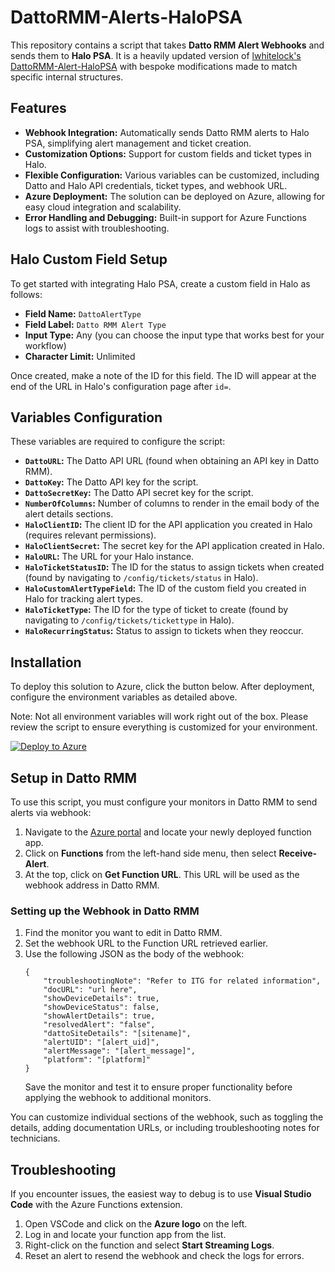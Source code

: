 
<h1>DattoRMM-Alerts-HaloPSA</h1>

<p>This repository contains a script that takes <strong>Datto RMM Alert Webhooks</strong> and sends them to <strong>Halo PSA</strong>. It is a heavily updated version of <a href="https://github.com/lwhitelock/DattoRMM-Alert-HaloPSA">lwhitelock's DattoRMM-Alert-HaloPSA</a> with bespoke modifications made to match specific internal structures.</p>

<h2>Features</h2>

<ul>
<li><strong>Webhook Integration:</strong> Automatically sends Datto RMM alerts to Halo PSA, simplifying alert management and ticket creation.</li>
<li><strong>Customization Options:</strong> Support for custom fields and ticket types in Halo.</li>
<li><strong>Flexible Configuration:</strong> Various variables can be customized, including Datto and Halo API credentials, ticket types, and webhook URL.</li>
<li><strong>Azure Deployment:</strong> The solution can be deployed on Azure, allowing for easy cloud integration and scalability.</li>
<li><strong>Error Handling and Debugging:</strong> Built-in support for Azure Functions logs to assist with troubleshooting.</li>
</ul>

<h2>Halo Custom Field Setup</h2>

<p>To get started with integrating Halo PSA, create a custom field in Halo as follows:</p>

<ul>
<li><strong>Field Name:</strong> <code>DattoAlertType</code></li>
<li><strong>Field Label:</strong> <code>Datto RMM Alert Type</code></li>
<li><strong>Input Type:</strong> Any (you can choose the input type that works best for your workflow)</li>
<li><strong>Character Limit:</strong> Unlimited</li>
</ul>

<p>Once created, make a note of the ID for this field. The ID will appear at the end of the URL in Halo's configuration page after <code>id=</code>.</p>

<h2>Variables Configuration</h2>

<p>These variables are required to configure the script:</p>

<ul>
<li><strong><code>DattoURL</code>:</strong> The Datto API URL (found when obtaining an API key in Datto RMM).</li>
<li><strong><code>DattoKey</code>:</strong> The Datto API key for the script.</li>
<li><strong><code>DattoSecretKey</code>:</strong> The Datto API secret key for the script.</li>
<li><strong><code>NumberOfColumns</code>:</strong> Number of columns to render in the email body of the alert details sections.</li>
<li><strong><code>HaloClientID</code>:</strong> The client ID for the API application you created in Halo (requires relevant permissions).</li>
<li><strong><code>HaloClientSecret</code>:</strong> The secret key for the API application created in Halo.</li>
<li><strong><code>HaloURL</code>:</strong> The URL for your Halo instance.</li>
<li><strong><code>HaloTicketStatusID</code>:</strong> The ID for the status to assign tickets when created (found by navigating to <code>/config/tickets/status</code> in Halo).</li>
<li><strong><code>HaloCustomAlertTypeField</code>:</strong> The ID of the custom field you created in Halo for tracking alert types.</li>
<li><strong><code>HaloTicketType</code>:</strong> The ID for the type of ticket to create (found by navigating to <code>/config/tickets/tickettype</code> in Halo).</li>
<li><strong><code>HaloRecurringStatus</code>:</strong> Status to assign to tickets when they reoccur.</li>
</ul>

<h2>Installation</h2>

<p>To deploy this solution to Azure, click the button below. After deployment, configure the environment variables as detailed above.</p>

<p>Note: Not all environment variables will work right out of the box. Please review the script to ensure everything is customized for your environment.</p>

<p><a href="https://portal.azure.com/#create/Microsoft.Template/uri/https%3a%2f%2fraw.githubusercontent.com%2fOliverPerring%2fDattoRMM-Alert-HaloPSA%2fmain%2fDeployment%2fAzureDeployment.json"><img src="https://aka.ms/deploytoazurebutton" alt="Deploy to Azure" /></a></p>

<h2>Setup in Datto RMM</h2>

<p>To use this script, you must configure your monitors in Datto RMM to send alerts via webhook:</p>

<ol>
<li>Navigate to the <a href="https://portal.azure.com/">Azure portal</a> and locate your newly deployed function app.</li>
<li>Click on <strong>Functions</strong> from the left-hand side menu, then select <strong>Receive-Alert</strong>.</li>
<li>At the top, click on <strong>Get Function URL</strong>. This URL will be used as the webhook address in Datto RMM.</li>
</ol>

<h3>Setting up the Webhook in Datto RMM</h3>

<ol>
<li>Find the monitor you want to edit in Datto RMM.</li>
<li>Set the webhook URL to the Function URL retrieved earlier.</li>
<li>Use the following JSON as the body of the webhook:</li>

    {
        "troubleshootingNote": "Refer to ITG for related information",
        "docURL": "url here",
        "showDeviceDetails": true,
        "showDeviceStatus": false,
        "showAlertDetails": true,
        "resolvedAlert": "false",
        "dattoSiteDetails": "[sitename]",
        "alertUID": "[alert_uid]",
        "alertMessage": "[alert_message]",
        "platform": "[platform]"
    }

<p>Save the monitor and test it to ensure proper functionality before applying the webhook to additional monitors.</p>
</ol>

<p>You can customize individual sections of the webhook, such as toggling the details, adding documentation URLs, or including troubleshooting notes for technicians.</p>

<h2>Troubleshooting</h2>

<p>If you encounter issues, the easiest way to debug is to use <strong>Visual Studio Code</strong> with the Azure Functions extension.</p>

<ol>
<li>Open VSCode and click on the <strong>Azure logo</strong> on the left.</li>
<li>Log in and locate your function app from the list.</li>
<li>Right-click on the function and select <strong>Start Streaming Logs</strong>.</li>
<li>Reset an alert to resend the webhook and check the logs for errors.</li>
</ol>
